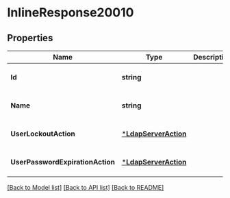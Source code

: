 # InlineResponse20010

## Properties
Name | Type | Description | Notes
------------ | ------------- | ------------- | -------------
**Id** | **string** |  | [optional] [default to null]
**Name** | **string** |  | [optional] [default to null]
**UserLockoutAction** | [***LdapServerAction**](LdapServerAction.md) |  | [optional] [default to null]
**UserPasswordExpirationAction** | [***LdapServerAction**](LdapServerAction.md) |  | [optional] [default to null]

[[Back to Model list]](../README.md#documentation-for-models) [[Back to API list]](../README.md#documentation-for-api-endpoints) [[Back to README]](../README.md)

